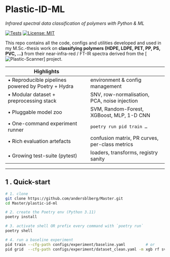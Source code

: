 # Plastic-ID-ML 
*Infrared spectral data classification of polymers with Python & ML*

[![Tests](https://github.com/<your-org>/plastic-id-ml/actions/workflows/pytest.yml/badge.svg)](../../actions)
[![License: MIT](https://img.shields.io/badge/License-MIT-blue.svg)](LICENSE)

This repo contains all the code, configs and utilities developed and used in my M.Sc.-thesis
work on **classifying polymers (HDPE, LDPE, PET, PP, PS, PVC, …)**
from their near-infra-red / FT-IR spectra derived from the [![Plastic-Scanner](https://github.com/Plastic-Scanner)] project.

| **Highlights** | |
|----------------|--------------------------------------------------------------|
| • Reproducible pipelines powered by Poetry + Hydra | environment & config management |
| • Modular dataset + preprocessing stack | SNV, row-normalisation, PCA, noise injection |
| • Pluggable model zoo | SVM, Random-Forest, XGBoost, MLP, 1-D CNN |
| • One-command experiment runner | `poetry run pid train …` |
| • Rich evaluation artefacts | confusion matrix, PR curves, per-class metrics |
| • Growing test-suite (pytest) | loaders, transforms, registry sanity |

---

## 1 . Quick-start

```bash
# 1. clone
git clone https://github.com/andersblberg/Master.git
cd Master/plastic-id-ml

# 2. create the Poetry env (Python 3.11)
poetry install

# 3. activate shell OR prefix every command with `poetry run`
poetry shell

# 4. run a baseline experiment
pid train --cfg-path configs/experiment/baseline.yaml         # or
pid grid  --cfg-path configs/experiment/dataset_clean.yaml -m xgb rf svm

